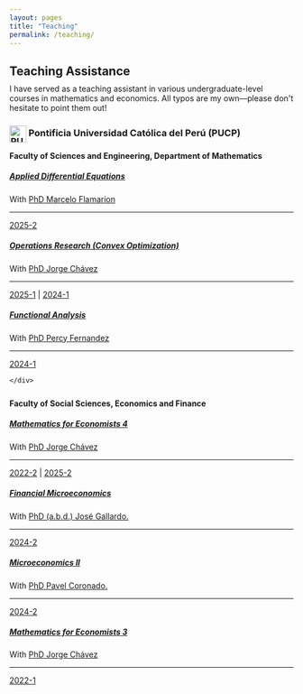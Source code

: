 ```yaml
---
layout: pages
title: "Teaching"
permalink: /teaching/
---
```


<style>
  .content-teaching {
    max-width: 800px;
    margin: 0 auto;
  }
  
  .content-teaching h2,
  .content-teaching h3,
  .content-teaching h4 {
    text-align: left;
    margin-left: 0;
  }

  h3{

    margin-bottom: -10px !important;

  }

  h2 {
    margin-bottom: 20px;
  }
  
  h4 {
    margin: 25px 0px 15px 0px;
  }
  
  .card-body {
    text-align: left;
  }
  
  @media (max-width: 768px) {
    .card {
      width: 100% !important;
      margin: 10px 0;
    }
    
    h4 {
      margin-left: 5px;
    }
    
    div[style*="margin-left: 60px;"] {
      margin-left: 0 !important;
    }
  }
</style>

<div class="content-teaching">
  <div>
    <h2>Teaching Assistance</h2>
     <p style="margin-top: -10px; margin-bottom: 10px;">
      I have served as a teaching assistant in various undergraduate-level courses in mathematics and economics. All typos are my own—please don't hesitate to point them out! 
    </p>
    <h3>
      <img src="{{ '/assets/img/institutions/pucp-logo.png' | relative_url }}"
        draggable="false" alt="PUCP Logo"
        style="height: 30px; vertical-align: middle;"> Pontificia Universidad
      Católica del Perú (PUCP)
    </h3>
    <h4>Faculty of Sciences and Engineering, Department of Mathematics</h4>
  </div>

 
   <div class="card">
    <div class="card-body">
      <h5 class="card-title">
        <a href=""
          target="_blank">Applied Differential Equations </a>
      </h5>
      <p class="card-text">
        With <a href="https://www.pucp.edu.pe/profesor/marcelo-velloso-flamarion-vasconcellos-"
          target="_blank">PhD Marcelo Flamarion</a>
      </p>
      <hr>
      <p class="card-text">
        <a href="{{ "/courses/applied-differential-equations/2025/2" | relative_url
          }}">2025-2</a> 
      </p>
    </div>
  </div>
  
  <div class="card">
    <div class="card-body">
      <h5 class="card-title">
        <a href="https://MarceloGallardoB.github.io/files/courses/Optimization/1/2024/1/Syllabus IOP 1_2024.pdf"
          target="_blank">Operations Research (Convex Optimization)</a>
      </h5>
      <p class="card-text">
        With <a href="https://www.pucp.edu.pe/profesor/jorge-chavez-fuentes"
          target="_blank">PhD Jorge Chávez</a>
      </p>
      <hr>
      <p class="card-text">
        <a href="{{ "/courses/optimization-i/2025-1" | relative_url
          }}">2025-1</a> |
        <a href="{{ "/courses/optimization-i/2024-1" | relative_url
          }}">2024-1</a>
      </p>
    </div>
  </div>

  <div class="card">
    <div class="card-body">
      <h5 class="card-title">
        <a
          href="https://MarceloGallardoB.github.io/files/courses/Functional-analysis/Functional_analisis1MAT33-2024-1-SILABO.PDF"
          target="_blank">Functional Analysis</a>
      </h5>
      <p class="card-text">
        With <a href="https://www.pucp.edu.pe/profesor/percy-fernandez-sanchez"
          target="_blank">PhD Percy Fernandez</a>
      </p>
      <hr>
      <p class="card-text">
        <a href="{{ "/courses/functional-analysis/2024-1" | relative_url
          }}">2024-1</a>
      </p>

    </div>
  </div>

  <div>
    <h4>Faculty of Social Sciences, Economics and Finance</h4>
  </div>

  <div class="card">
    <div class="card-body">
      <h5 class="card-title">
        <a
          href="https://facultad.pucp.edu.pe/ciencias-sociales/cursos/matematicas-para-economistas/"
          target="_blank">Mathematics for Economists 4</a>
      </h5>
      <p class="card-text">
        With <a href="https://www.pucp.edu.pe/profesor/jorge-chavez-fuentes"
          target="_blank">PhD Jorge Chávez</a>
      </p>
      <hr>
      <p class="card-text">
        <a href="{{ "/courses/mathematics-for-economists-4/2022-2" |
          relative_url }}">2022-2</a> |
          <a href="#">2025-2</a>
      </p>
    </div>
  </div>

  <div class="card">
    <div class="card-body">
      <h5 class="card-title">
        <a
          href="https://facultad.pucp.edu.pe/ciencias-sociales/cursos/microeconomia-financiera/"
          target="_blank">Financial Microeconomics</a>
      </h5>
      <p class="card-text">
        With <a href="https://es.wikipedia.org/wiki/Jos%C3%A9_Gallardo_Ku"
          target="_blank">PhD (a.b.d.) José Gallardo.</a>
      </p>
      <hr>
      <p class="card-text">
        <a href="{{ "/courses/financial-microeconomics/2024-2/" | relative_url
          }}">2024-2</a>
      </p>
    </div>
  </div>

  <div class="card">
    <div class="card-body">
      <h5 class="card-title">
        <a
          href="https://facultad.pucp.edu.pe/ciencias-sociales/cursos/microeconomia-2/"
          target="_blank">Microeconomics II</a>
      </h5>
      <p class="card-text">
        With <a
          href="https://www.pucp.edu.pe/profesor/pavel-coronado-castellanos"
          target="_blank">PhD Pavel Coronado.</a>
      </p>
      <hr>
      <p class="card-text">
        <a href="{{ "/courses/microeconomics/2024-2" | relative_url
          }}">2024-2</a>
      </p>
    </div>
  </div>

  <div class="card">
    <div class="card-body">
      <h5 class="card-title">
        <a
          href="https://facultad.pucp.edu.pe/ciencias-sociales/cursos/matematicas-para-economistas/"
          target="_blank">Mathematics for Economists 3</a>
      </h5>
      <p class="card-text">
        With <a href="https://www.pucp.edu.pe/profesor/jorge-chavez-fuentes"
          target="_blank">PhD Jorge Chávez</a>
      </p>
      <hr>
      <p class="card-text">
        <a href="{{ "/courses/mathematics-for-economists-3/2022-1" |
          relative_url }}">2022-1</a>
      </p>
    </div>
  </div>
</div>
